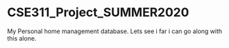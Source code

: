 # CSE311_Project_SUMMER2020
My Personal home management database. Lets see i far i can go along with this alone. 
